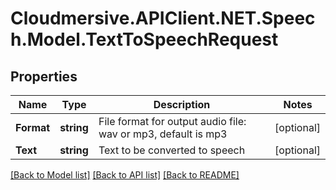 # Cloudmersive.APIClient.NET.Speech.Model.TextToSpeechRequest
## Properties

Name | Type | Description | Notes
------------ | ------------- | ------------- | -------------
**Format** | **string** | File format for output audio file: wav or mp3, default is mp3 | [optional] 
**Text** | **string** | Text to be converted to speech | [optional] 

[[Back to Model list]](../README.md#documentation-for-models) [[Back to API list]](../README.md#documentation-for-api-endpoints) [[Back to README]](../README.md)

